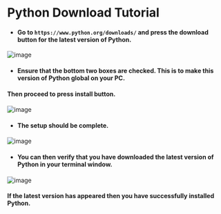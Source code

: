 # Python Download Tutorial

- #### Go to `https://www.python.org/downloads/` and press the download button for the latest version of Python.

![image](https://user-images.githubusercontent.com/110126036/181735534-e0f4ba96-9c15-4574-b786-909b3c284b67.png)

####
####
- #### Ensure that the bottom two boxes are checked. This is to make this version of Python global on your PC. 
#### Then proceed to press install button.
####
####

![image](https://user-images.githubusercontent.com/110126036/181735934-ff661e91-a222-441d-9a7e-221807565f56.png)

####
####
- #### The setup should be complete.
#### 
####

![image](https://user-images.githubusercontent.com/110126036/181736297-c23ec989-2081-4676-bb98-c88adc127322.png)

####
####
- #### You can then verify that you have downloaded the latest version of Python in your terminal window.
####
####


![image](https://user-images.githubusercontent.com/110126036/181736564-525167bd-111c-4d99-aa60-38310f569735.png)


#### If the latest version has appeared then you have successfully installed Python.

